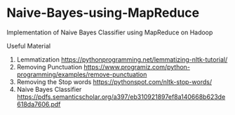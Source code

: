 # Naive-Bayes-using-MapReduce
Implementation of Naive Bayes Classifier using MapReduce on  Hadoop


Useful Material
1. Lemmatization
    https://pythonprogramming.net/lemmatizing-nltk-tutorial/
2. Removing Punctuation 
    https://www.programiz.com/python-programming/examples/remove-punctuation
3. Removing the Stop words
    https://pythonspot.com/nltk-stop-words/
4. Naive Bayes Classifier
    https://pdfs.semanticscholar.org/a397/eb310921897ef8a140668b623de618da7606.pdf
  
